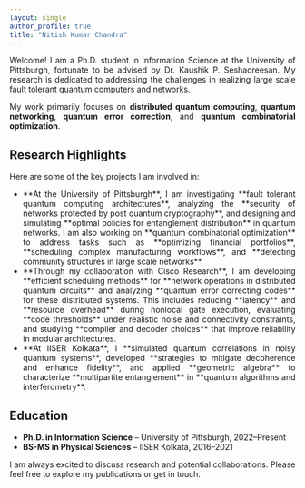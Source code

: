 ```yaml
---
layout: single
author_profile: true
title: "Nitish Kumar Chandra"
---
```


<div style="text-align: justify;">

Welcome! I am a Ph.D. student in Information Science at the University of Pittsburgh, fortunate to be advised by Dr. Kaushik P. Seshadreesan. My research is dedicated to addressing the challenges in realizing large scale fault tolerant quantum computers and networks.

My work primarily focuses on **distributed quantum computing**, **quantum networking**, **quantum error correction**, and **quantum combinatorial optimization**.

</div>

## Research Highlights  

Here are some of the key projects I am involved in:  

* <div style="text-align: justify;">**At the University of Pittsburgh**, I am investigating **fault tolerant quantum computing architectures**, analyzing the **security of networks protected by post quantum cryptography**, and designing and simulating **optimal policies for entanglement distribution** in quantum networks. I am also working on **quantum combinatorial optimization** to address tasks such as **optimizing financial portfolios**, **scheduling complex manufacturing workflows**, and **detecting community structures in large scale networks**.</div>  

* <div style="text-align: justify;">**Through my collaboration with Cisco Research**, I am developing **efficient scheduling methods** for **network operations in distributed quantum circuits** and analyzing **quantum error correcting codes** for these distributed systems. This includes reducing **latency** and **resource overhead** during nonlocal gate execution, evaluating **code thresholds** under realistic noise and connectivity constraints, and studying **compiler and decoder choices** that improve reliability in modular architectures.</div>  

* <div style="text-align: justify;">**At IISER Kolkata**, I **simulated quantum correlations in noisy quantum systems**, developed **strategies to mitigate decoherence and enhance fidelity**, and applied **geometric algebra** to characterize **multipartite entanglement** in **quantum algorithms and interferometry**.</div>  

## Education  

* **Ph.D. in Information Science** – University of Pittsburgh, 2022–Present  
* **BS-MS in Physical Sciences** – IISER Kolkata, 2016–2021  

<div style="text-align: justify;">
I am always excited to discuss research and potential collaborations. Please feel free to explore my publications or get in touch.  
</div>
